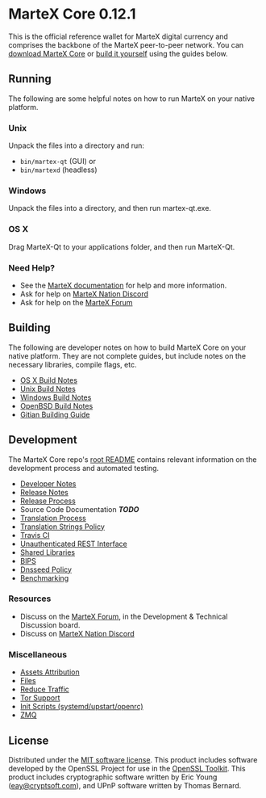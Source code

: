 MarteX Core 0.12.1
=====================

This is the official reference wallet for MarteX digital currency and comprises the backbone of the MarteX peer-to-peer network. You can [download MarteX Core](https://www.martexcoin.org/downloads/) or [build it yourself](#building) using the guides below.

Running
---------------------
The following are some helpful notes on how to run MarteX on your native platform.

### Unix

Unpack the files into a directory and run:

- `bin/martex-qt` (GUI) or
- `bin/martexd` (headless)

### Windows

Unpack the files into a directory, and then run martex-qt.exe.

### OS X

Drag MarteX-Qt to your applications folder, and then run MarteX-Qt.

### Need Help?

* See the [MarteX documentation](https://martexcoin.org/wiki/display/DOC)
for help and more information.
* Ask for help on [MarteX Nation Discord](http://martexchat.org)
* Ask for help on the [MarteX Forum](https://martexcoin.org/forum)

Building
---------------------
The following are developer notes on how to build MarteX Core on your native platform. They are not complete guides, but include notes on the necessary libraries, compile flags, etc.

- [OS X Build Notes](build-osx.md)
- [Unix Build Notes](build-unix.md)
- [Windows Build Notes](build-windows.md)
- [OpenBSD Build Notes](build-openbsd.md)
- [Gitian Building Guide](gitian-building.md)

Development
---------------------
The MarteX Core repo's [root README](/README.md) contains relevant information on the development process and automated testing.

- [Developer Notes](developer-notes.md)
- [Release Notes](release-notes.md)
- [Release Process](release-process.md)
- Source Code Documentation ***TODO***
- [Translation Process](translation_process.md)
- [Translation Strings Policy](translation_strings_policy.md)
- [Travis CI](travis-ci.md)
- [Unauthenticated REST Interface](REST-interface.md)
- [Shared Libraries](shared-libraries.md)
- [BIPS](bips.md)
- [Dnsseed Policy](dnsseed-policy.md)
- [Benchmarking](benchmarking.md)

### Resources
* Discuss on the [MarteX Forum](https://martexcoin.org/forum), in the Development & Technical Discussion board.
* Discuss on [MarteX Nation Discord](http://martexchat.org)

### Miscellaneous
- [Assets Attribution](assets-attribution.md)
- [Files](files.md)
- [Reduce Traffic](reduce-traffic.md)
- [Tor Support](tor.md)
- [Init Scripts (systemd/upstart/openrc)](init.md)
- [ZMQ](zmq.md)

License
---------------------
Distributed under the [MIT software license](/COPYING).
This product includes software developed by the OpenSSL Project for use in the [OpenSSL Toolkit](https://www.openssl.org/). This product includes
cryptographic software written by Eric Young ([eay@cryptsoft.com](mailto:eay@cryptsoft.com)), and UPnP software written by Thomas Bernard.
